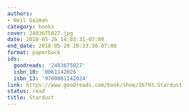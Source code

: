 ```yaml
---
authors:
- Neil Gaiman
category: books
cover: 2403675027.jpg
date: 2018-05-26 14:03:31-07:00
end_date: 2018-05-29 20:33:38-07:00
format: paperback
ids:
  goodreads: '2403675027'
  isbn_10: '0061142026'
  isbn_13: '9780061142024'
link: https://www.goodreads.com/book/show/16793.Stardust
status: read
title: Stardust
---
```

